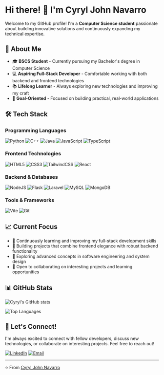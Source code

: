 # Hi there! 👋 I'm Cyryl John Navarro

Welcome to my GitHub profile! I'm a **Computer Science student** passionate about building innovative solutions and continuously expanding my technical expertise.

## 🚀 About Me

- 🎓 **BSCS Student** - Currently pursuing my Bachelor's degree in Computer Science
- 💻 **Aspiring Full-Stack Developer** - Comfortable working with both backend and frontend technologies
- 📚 **Lifelong Learner** - Always exploring new technologies and improving my craft
- 🎯 **Goal-Oriented** - Focused on building practical, real-world applications

## 🛠️ Tech Stack

### Programming Languages
![Python](https://img.shields.io/badge/python-3670A0?style=for-the-badge&logo=python&logoColor=ffdd54)
![C++](https://img.shields.io/badge/c++-%2300599C.svg?style=for-the-badge&logo=c%2B%2B&logoColor=white)
![Java](https://img.shields.io/badge/java-%23ED8B00.svg?style=for-the-badge&logo=openjdk&logoColor=white)
![JavaScript](https://img.shields.io/badge/javascript-%23323330.svg?style=for-the-badge&logo=javascript&logoColor=%23F7DF1E)
![TypeScript](https://img.shields.io/badge/typescript-%23007ACC.svg?style=for-the-badge&logo=typescript&logoColor=white)

### Frontend Technologies
![HTML5](https://img.shields.io/badge/html5-%23E34F26.svg?style=for-the-badge&logo=html5&logoColor=white)
![CSS3](https://img.shields.io/badge/css3-%231572B6.svg?style=for-the-badge&logo=css3&logoColor=white)
![TailwindCSS](https://img.shields.io/badge/tailwindcss-%2338B2AC.svg?style=for-the-badge&logo=tailwind-css&logoColor=white)
![React](https://img.shields.io/badge/react-%2320232a.svg?style=for-the-badge&logo=react&logoColor=%2361DAFB)

### Backend & Databases
![NodeJS](https://img.shields.io/badge/node.js-6DA55F?style=for-the-badge&logo=node.js&logoColor=white)
![Flask](https://img.shields.io/badge/flask-%23000.svg?style=for-the-badge&logo=flask&logoColor=white)
![Laravel](https://img.shields.io/badge/laravel-%23FF2D20.svg?style=for-the-badge&logo=laravel&logoColor=white)
![MySQL](https://img.shields.io/badge/mysql-%2300f.svg?style=for-the-badge&logo=mysql&logoColor=white)
![MongoDB](https://img.shields.io/badge/MongoDB-%234ea94b.svg?style=for-the-badge&logo=mongodb&logoColor=white)

### Tools & Frameworks
![Vite](https://img.shields.io/badge/vite-%23646CFF.svg?style=for-the-badge&logo=vite&logoColor=white)
![Git](https://img.shields.io/badge/git-%23F05033.svg?style=for-the-badge&logo=git&logoColor=white)

## 📈 Current Focus

- 🌱 Continuously learning and improving my full-stack development skills
- 🔨 Building projects that combine frontend elegance with robust backend functionality
- 📖 Exploring advanced concepts in software engineering and system design
- 🤝 Open to collaborating on interesting projects and learning opportunities

## 📊 GitHub Stats

![Cyryl's GitHub stats](https://github-readme-stats.vercel.app/api?username=YOUR_GITHUB_USERNAME&show_icons=true&theme=radical)

![Top Languages](https://github-readme-stats.vercel.app/api/top-langs/?username=YOUR_GITHUB_USERNAME&layout=compact&theme=radical)

## 🤝 Let's Connect!

I'm always excited to connect with fellow developers, discuss new technologies, or collaborate on interesting projects. Feel free to reach out!

[![LinkedIn](https://img.shields.io/badge/LinkedIn-%230077B5.svg?style=for-the-badge&logo=linkedin&logoColor=white)](YOUR_LINKEDIN_URL)
[![Email](https://img.shields.io/badge/Email-D14836?style=for-the-badge&logo=gmail&logoColor=white)](mailto:your.email@example.com)

---

⭐️ From [Cyryl John Navarro](https://github.com/YOUR_GITHUB_USERNAME)
